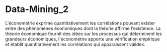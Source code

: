 # Data-Mining_2
L'économétrie exprime quantitativement les corrélations pouvant exister entre des phénomènes économiques dont la théorie affirme l'existence. La théorie économique fournit des idées sur les processus qui déterminent les grandeurs économiques, l'économétrie apporte une vérification empirique et établit quantitativement les corrélations qui apparaissent valides.
